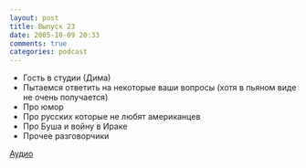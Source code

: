 ```yaml
---
layout: post
title: Выпуск 23
date: 2005-10-09 20:33
comments: true
categories: podcast
---
```


- Гость в студии (Дима)
- Пытаемся ответить на некоторые ваши вопросы (хотя в пьяном виде не очень получается)
- Про юмор
- Про русских которые не любят американцев
- Про Буша и войну в Ираке
- Прочее разговорчики

[Аудио](https://podcast.umputun.com/media/ump_podcast23.mp3)
<audio src="https://podcast.umputun.com/media/ump_podcast23.mp3" preload="none">